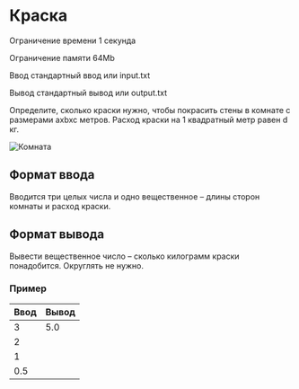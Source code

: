 # Краска

Ограничение времени	1 секунда

Ограничение памяти	64Mb

Ввод	стандартный ввод или input.txt

Вывод	стандартный вывод или output.txt

Определите, сколько краски нужно, чтобы покрасить стены в комнате с размерами axbxc метров. 
Расход краски на 1 квадратный метр равен d кг.

![Комната](https://contest.yandex.ru/testsys/statement-image?imageId=a6f1001168484a9ce39634066fa6282b355f284479dfc70e4c567f98e588145e)

## Формат ввода
Вводится три целых числа и одно вещественное – длины сторон комнаты и расход краски.

## Формат вывода
Вывести вещественное число – сколько килограмм краски понадобится. Округлять не нужно.

### Пример 

| Ввод | Вывод |
|------|-------|
| 3    | 5.0   |
| 2    |       |
| 1    |       |
| 0.5  |       |



